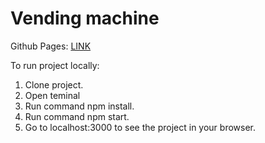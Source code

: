 # Vending machine

Github Pages: [LINK](https://roman-matsuk.github.io/vending-project/)

To run project locally:
1. Clone project.
2. Open teminal
3. Run command npm install.
4. Run command npm start.
5. Go to localhost:3000 to see the project in your browser.
